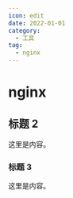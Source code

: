 ```yaml
---
icon: edit
date: 2022-01-01
category:
  - 工具
tag:
  - nginx
---
```


# nginx

## 标题 2

这里是内容。

### 标题 3

这里是内容。
